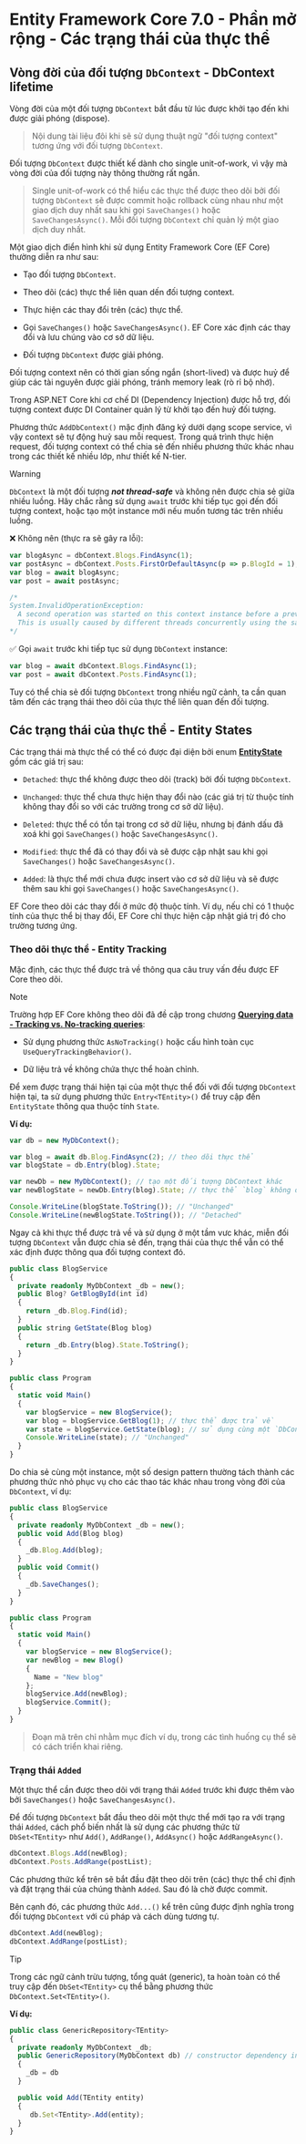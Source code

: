 # Entity Framework Core 7.0 - Phần mở rộng - Các trạng thái của thực thể

## Vòng đời của đối tượng `DbContext` - DbContext lifetime

Vòng đời của một đối tượng `DbContext` bắt đầu từ lúc được khởi tạo đến khi được giải phóng (dispose).

> Nội dung tài liệu đôi khi sẽ sử dụng thuật ngữ "đối tượng context" tương ứng với đối tượng `DbContext`.

Đối tượng `DbContext` được thiết kế dành cho single unit-of-work, vì vậy mà vòng đời của đối tượng này thông thường rất ngắn.

> Single unit-of-work có thể hiểu các thực thể được theo dõi bởi đối tượng `DbContext` sẽ được commit hoặc rollback cùng nhau như một giao dịch duy nhất sau khi gọi `SaveChanges()` hoặc `SaveChangesAsync()`. Mỗi đối tượng `DbContext` chỉ quản lý một giao dịch duy nhất.

Một giao dịch điển hình khi sử dụng Entity Framework Core (EF Core) thường diễn ra như sau:

- Tạo đối tượng `DbContext`.

- Theo dõi (các) thực thể liên quan dến đối tượng context.

- Thực hiện các thay đổi trên (các) thực thể.

- Gọi `SaveChanges()` hoặc `SaveChangesAsync()`. EF Core xác định các thay đổi và lưu chúng vào cơ sở dữ liệu.

- Đối tượng `DbContext` được giải phóng.

Đối tượng context nên có thời gian sống ngắn (short-lived) và được huỷ để giúp các tài nguyên được giải phóng, tránh memory leak (rò rỉ bộ nhớ).

Trong ASP.NET Core khi cơ chế DI (Dependency Injection) được hỗ trợ, đối tượng context được DI Container quản lý từ khởi tạo đến huỷ đối tượng. 

Phương thức `AddDbContext()` mặc định đăng ký dưới dạng scope service, vì vậy context sẽ tự động huỷ sau mỗi request. Trong quá trình thực hiện request, đối tượng context có thể chia sẻ đến nhiều phương thức khác nhau trong các thiết kế nhiều lớp, như thiết kế N-tier.


> [!Warning]
> `DbContext` là một đối tượng **_not thread-safe_** và không nên được chia sẻ giữa nhiều luồng. Hãy chắc rằng sử dụng `await` trước khi tiếp tục gọi đến đối tượng context, hoặc tạo một instance mới nếu muốn tương tác trên nhiều luồng.
>
> :x: Không nên (thực ra sẽ gây ra lỗi):
>
> ```ts
> var blogAsync = dbContext.Blogs.FindAsync(1);
> var postAsync = dbContext.Posts.FirstOrDefaultAsync(p => p.BlogId = 1);
> var blog = await blogAsync;
> var post = await postAsync;
>
> /*
> System.InvalidOperationException:
>   A second operation was started on this context instance before a previous operation completed.
>   This is usually caused by different threads concurrently using the same instance of DbContext
> */
> ```
>
> :white_check_mark: Gọi `await` trước khi tiếp tục sử dụng `DbContext` instance:
>
> ```ts
> var blog = await dbContext.Blogs.FindAsync(1);
> var post = await dbContext.Posts.FindAsync(1);
> ```

Tuy có thể chia sẻ đối tượng `DbContext` trong nhiều ngữ cảnh, ta cần quan tâm đến các trạng thái theo dõi của thực thể liên quan đến đối tượng.

## Các trạng thái của thực thể - Entity States

Các trạng thái mà thực thể có thể có được đại diện bởi enum [**EntityState**](https://learn.microsoft.com/en-us/dotnet/api/microsoft.entityframeworkcore.entitystate?view=efcore-9.0) gồm các giá trị sau:

- `Detached`: thực thể không được theo dõi (track) bởi đối tượng `DbContext`.

- `Unchanged`: thực thể chưa thực hiện thay đổi nào (các giá trị từ thuộc tính không thay đổi so với các trường trong cơ sở dữ liệu).

- `Deleted`: thực thể có tồn tại trong cơ sở dữ liệu, nhưng bị đánh dấu đã xoá khi gọi `SaveChanges()` hoặc `SaveChangesAsync()`.

- `Modified`: thực thể đã có thay đổi và sẽ được cập nhật sau khi gọi `SaveChanges()` hoặc `SaveChangesAsync()`.

- `Added`: là thực thể mới chưa được insert vào cơ sở dữ liệu và sẽ được thêm sau khi gọi `SaveChanges()` hoặc `SaveChangesAsync()`.

EF Core theo dõi các thay đổi ở mức độ thuộc tính. Ví dụ, nếu chỉ có 1 thuộc tính của thực thể bị thay đổi, EF Core chỉ thực hiện cập nhật giá trị đó cho trường tương ứng.

### Theo dõi thực thể - Entity Tracking

Mặc định, các thực thể được trả về thông qua câu truy vấn đều được EF Core theo dõi. 

> [!Note]
> Trường hợp EF Core không theo dõi đã đề cập trong chương [**Querying data - Tracking vs. No-tracking queries**](https://github.com/hoaiandnd/entity-framework-core-7/blob/main/8_efcore7_querying_data.md#tracking-vs-no-tracking-queries):
>
> - Sử dụng phương thức `AsNoTracking()` hoặc cấu hình toàn cục `UseQueryTrackingBehavior()`.
>
> - Dữ liệu trả về không chứa thực thể hoàn chỉnh.

Để xem được trạng thái hiện tại của một thực thể đối với đối tượng `DbContext` hiện tại, ta sử dụng phương thức `Entry<TEntity>()` để truy cập đến `EntityState` thông qua thuộc tính `State`.

**Ví dụ:**

```ts
var db = new MyDbContext();

var blog = await db.Blog.FindAsync(2); // theo dõi thực thể
var blogState = db.Entry(blog).State;

var newDb = new MyDbContext(); // tạo một đối tượng DbContext khác
var newBlogState = newDb.Entry(blog).State; // thực thể `blog` không được theo dõi bởi đối tượng context `newDb`

Console.WriteLine(blogState.ToString()); // "Unchanged"
Console.WriteLine(newBlogState.ToString()); // "Detached"
```

Ngay cả khi thực thể được trả về và sử dụng ở một tầm vưc khác, miễn đối tượng `DbContext` vẫn được chia sẻ đến, trạng thái của thực thể vẫn có thể xác định được thông qua đối tượng context đó.

```ts
public class BlogService
{
  private readonly MyDbContext _db = new();
  public Blog? GetBlogById(int id)
  {
    return _db.Blog.Find(id);
  }
  public string GetState(Blog blog)
  {
    return _db.Entry(blog).State.ToString();
  }
}

public class Program
{
  static void Main()
  {
    var blogService = new BlogService();
    var blog = blogService.GetBlog(1); // thực thể được trả về
    var state = blogService.GetState(blog); // sử dụng cùng một `DbContext` instance
    Console.WriteLine(state); // "Unchanged"
  }
}
```

Do chia sẻ cùng một instance, một số design pattern thường tách thành các phương thức nhỏ phục vụ cho các thao tác khác nhau trong vòng đời của `DbContext`, ví dụ:

```ts
public class BlogService
{
  private readonly MyDbContext _db = new();
  public void Add(Blog blog)
  {
    _db.Blog.Add(blog);
  }
  public void Commit()
  {
    _db.SaveChanges();
  }
}

public class Program
{
  static void Main()
  {
    var blogService = new BlogService();
    var newBlog = new Blog()
    {
      Name = "New blog"  
    };
    blogService.Add(newBlog);
    blogService.Commit();
  }
}
```

> Đoạn mã trên chỉ nhằm mục đích ví dụ, trong các tình huống cụ thể sẽ có cách triển khai riêng.

### Trạng thái `Added`

Một thực thể cần được theo dõi với trạng thái `Added` trước khi được thêm vào bởi `SaveChanges()` hoặc `SaveChangesAsync()`.

Để đối tượng `DbContext` bắt đầu theo dõi một thực thể mới tạo ra với trạng thái `Added`, cách phổ biến nhất là sử dụng các phương thức từ `DbSet<TEntity>` như `Add()`, `AddRange()`, `AddAsync()` hoặc `AddRangeAsync()`.

```ts
dbContext.Blogs.Add(newBlog);
dbContext.Posts.AddRange(postList);
```

Các phương thức kể trên sẽ bắt đầu đặt theo dõi trên (các) thực thể chỉ định và đặt trạng thái của chúng thành `Added`. Sau đó là chờ được commit.

Bên cạnh đó, các phương thức `Add...()` kể trên cũng được định nghĩa trong đối tượng `DbContext` với cú pháp và cách dùng tương tự.

```ts
dbContext.Add(newBlog);
dbContext.AddRange(postList);
```

> [!Tip]
> Trong các ngữ cảnh trừu tượng, tổng quát (generic), ta hoàn toàn có thể truy cập đến `DbSet<TEntity>` cụ thể bằng phương thức `DbContext.Set<TEntity>()`.
>
> **Ví dụ:**
>
> ```ts
> public class GenericRepository<TEntity>
> {
>   private readonly MyDbContext _db;
>   public GenericRepository(MyDbContext db) // constructor dependency injection
>   {
>     _db = db
>   }
> 
>   public void Add(TEntity entity)
>   {
>      db.Set<TEntity>.Add(entity);
>   }
> }
> ```







